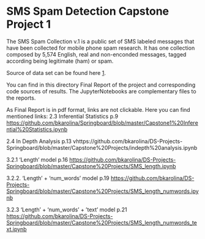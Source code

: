 # SMS Spam Detection Capstone Project 1 

The SMS Spam Collection v.1 is a public set of SMS labeled messages that have been collected for mobile phone spam research. It has one collection composed by 5,574 English, real and non-enconded messages, tagged according being legitimate (ham) or spam.

Source of data set can be found here [1](http://www.dt.fee.unicamp.br/~tiago/smsspamcollection/). 

You can find in this directory Final Report of the project and corresponding code sources of results. The JupyterNotebooks are complementary files to the reports.

As Final Report is in pdf format, links are not clickable. Here you can find mentioned links:
2.3 Inferential Statistics p.9
https://github.com/bkarolina/Springboard/blob/master/Capstone1%20Inferential%20Statistics.ipynb

2.4 In Depth Analysis p.13
vhttps://github.com/bkarolina/DS-Projects-Springboard/blob/master/Capstone%20Projects/indepth%20analysis.ipynb

3.2.1 ‘Length’ model p.16
https://github.com/bkarolina/DS-Projects-Springboard/blob/master/Capstone%20Projects/SMS_length.ipynb


3.2.2. ‘Length’ + ‘num_words’ model p.19
https://github.com/bkarolina/DS-Projects-Springboard/blob/master/Capstone%20Projects/SMS_length_numwords.ipynb

3.2.3 ‘Length’ + ‘num_words’ + ’text’  model p.21
https://github.com/bkarolina/DS-Projects-Springboard/blob/master/Capstone%20Projects/SMS_length_numwords_text.ipynb

